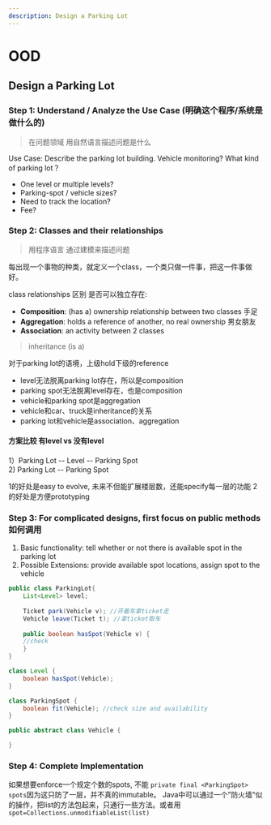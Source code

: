 ```yaml
---
description: Design a Parking Lot
---
```


# OOD

## Design a Parking Lot

### Step 1: Understand / Analyze the Use Case \(明确这个程序/系统是做什么的\)

> 在问题领域 用自然语言描述问题是什么

Use Case: Describe the parking lot building. Vehicle monitoring? What kind of parking lot？

* One level or multiple levels?
* Parking-spot / vehicle sizes?
* Need to track the location?
* Fee? 

### Step 2: Classes and their relationships

> 用程序语言 通过建模来描述问题

每出现一个事物的种类，就定义一个class，一个类只做一件事，把这一件事做好。

class relationships 区别 是否可以独立存在: 

* **Composition**: \(has a\) ownership relationship between two classes 手足
* **Aggregation**: holds a reference of another, no real ownership 男女朋友
* **Association**: an activity between 2 classes

> inheritance \(is a\)

对于parking lot的语境，上级hold下级的reference

* level无法脱离parking lot存在，所以是composition
* parking spot无法脱离level存在，也是composition
* vehicle和parking spot是aggregation
* vehicle和car、truck是inheritance的关系
* parking lot和vehicle是association、aggregation

#### 方案比较 有level vs 没有level

1）Parking Lot -- Level -- Parking Spot  
2\)   Parking Lot -- Parking Spot

1的好处是easy to evolve, 未来不但能扩展楼层数，还能specify每一层的功能 2的好处是方便prototyping  

### Step 3: For complicated designs, first focus on public methods 如何调用

1. Basic functionality: tell whether or not there is available spot in the parking lot
2. Possible Extensions: provide available spot locations, assign spot to the vehicle

```java
public class ParkingLot{
    List<Level> level;
    
    Ticket park(Vehicle v); //开着车拿ticket走
    Vehicle leave(Ticket t); //拿ticket取车
    
    public boolean hasSpot(Vehicle v) {
    //check 
    }
}

class Level {
    boolean hasSpot(Vehicle);
}

class ParkingSpot {
    boolean fit(Vehicle); //check size and availability
}

public abstract class Vehicle {

}
```

### Step 4: Complete Implementation 

如果想要enforce一个规定个数的spots, 不能 `private final <ParkingSpot> spots`因为这只防了一层，并不真的immutable。 Java中可以通过一个”防火墙“似的操作，把list的方法包起来，只通行一些方法。或者用`spot=Collections.unmodifiableList(list)`

